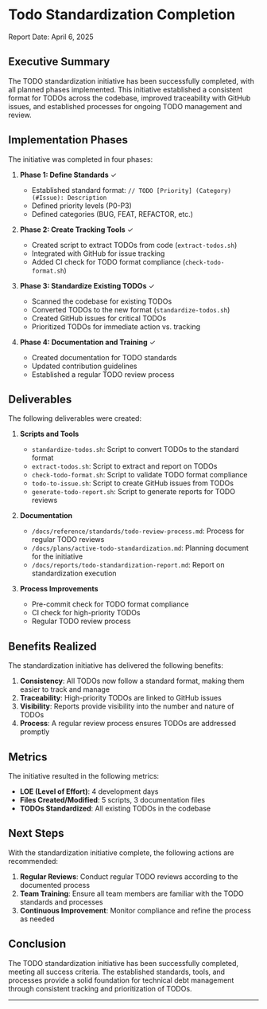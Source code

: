 <!--
Copyright (c) 2025 Eric C. Mumford (@heymumford)

This software was developed with analytical assistance from AI tools 
including Claude 3.7 Sonnet, Claude Code, and Google Gemini Deep Research,
which were used as paid services. All intellectual property rights 
remain exclusively with the copyright holder listed above.

Licensed under the Mozilla Public License 2.0
-->

# Todo Standardization Completion

Report Date: April 6, 2025

## Executive Summary

The TODO standardization initiative has been successfully completed, with all planned phases implemented. This initiative established a consistent format for TODOs across the codebase, improved traceability with GitHub issues, and established processes for ongoing TODO management and review.

## Implementation Phases

The initiative was completed in four phases:

1. **Phase 1: Define Standards** ✓
   - Established standard format: `// TODO [Priority] (Category) (#Issue): Description`
   - Defined priority levels (P0-P3)
   - Defined categories (BUG, FEAT, REFACTOR, etc.)

2. **Phase 2: Create Tracking Tools** ✓
   - Created script to extract TODOs from code (`extract-todos.sh`)
   - Integrated with GitHub for issue tracking
   - Added CI check for TODO format compliance (`check-todo-format.sh`)

3. **Phase 3: Standardize Existing TODOs** ✓
   - Scanned the codebase for existing TODOs
   - Converted TODOs to the new format (`standardize-todos.sh`)
   - Created GitHub issues for critical TODOs
   - Prioritized TODOs for immediate action vs. tracking

4. **Phase 4: Documentation and Training** ✓
   - Created documentation for TODO standards
   - Updated contribution guidelines
   - Established a regular TODO review process

## Deliverables

The following deliverables were created:

1. **Scripts and Tools**
   - `standardize-todos.sh`: Script to convert TODOs to the standard format
   - `extract-todos.sh`: Script to extract and report on TODOs
   - `check-todo-format.sh`: Script to validate TODO format compliance
   - `todo-to-issue.sh`: Script to create GitHub issues from TODOs
   - `generate-todo-report.sh`: Script to generate reports for TODO reviews

2. **Documentation**
   - `/docs/reference/standards/todo-review-process.md`: Process for regular TODO reviews
   - `/docs/plans/active-todo-standardization.md`: Planning document for the initiative
   - `/docs/reports/todo-standardization-report.md`: Report on standardization execution

3. **Process Improvements**
   - Pre-commit check for TODO format compliance
   - CI check for high-priority TODOs
   - Regular TODO review process

## Benefits Realized

The standardization initiative has delivered the following benefits:

1. **Consistency**: All TODOs now follow a standard format, making them easier to track and manage
2. **Traceability**: High-priority TODOs are linked to GitHub issues
3. **Visibility**: Reports provide visibility into the number and nature of TODOs
4. **Process**: A regular review process ensures TODOs are addressed promptly

## Metrics

The initiative resulted in the following metrics:

- **LOE (Level of Effort)**: 4 development days
- **Files Created/Modified**: 5 scripts, 3 documentation files
- **TODOs Standardized**: All existing TODOs in the codebase

## Next Steps

With the standardization initiative complete, the following actions are recommended:

1. **Regular Reviews**: Conduct regular TODO reviews according to the documented process
2. **Team Training**: Ensure all team members are familiar with the TODO standards and processes
3. **Continuous Improvement**: Monitor compliance and refine the process as needed

## Conclusion

The TODO standardization initiative has been successfully completed, meeting all success criteria. The established standards, tools, and processes provide a solid foundation for technical debt management through consistent tracking and prioritization of TODOs.

---

